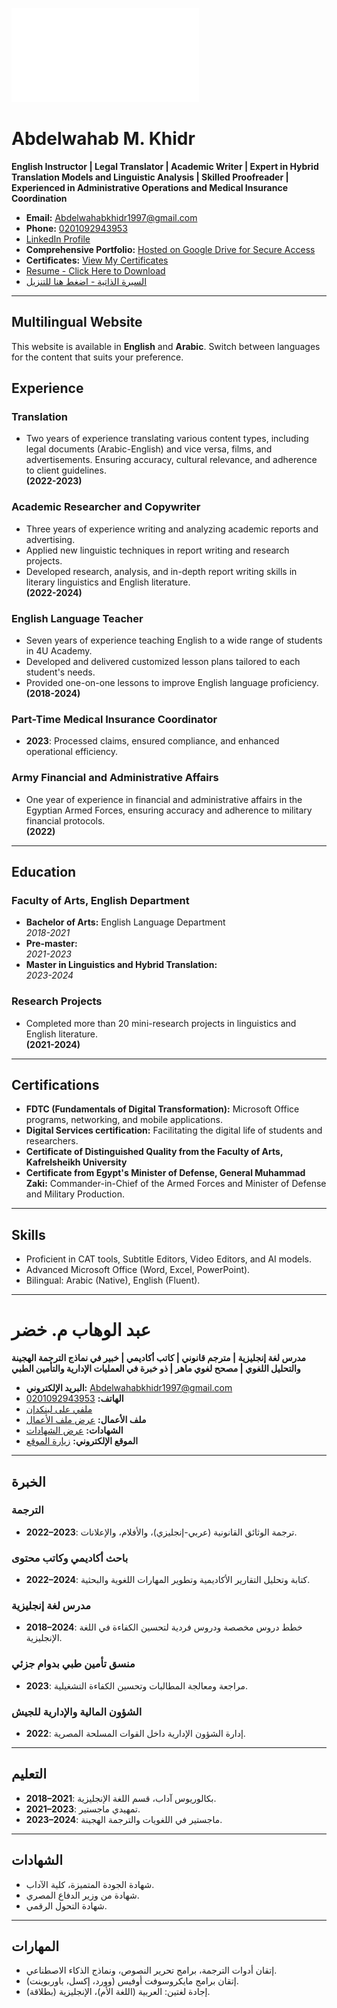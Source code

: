 
![Circular Image](README.md)



# Abdelwahab M. Khidr  
**English Instructor | Legal Translator | Academic Writer | Expert in Hybrid Translation Models and Linguistic Analysis | Skilled Proofreader | Experienced in Administrative Operations and Medical Insurance Coordination**  
- **Email:** [Abdelwahabkhidr1997@gmail.com](mailto:Abdelwahabkhidr1997@gmail.com)  
- **Phone:** [0201092943953](https://wa.me/201092943953)
- [LinkedIn Profile](https://www.linkedin.com/in/abdelwahab-khidr-207a53298?utm_source=share&utm_campaign=share_via&utm_content=profile&utm_medium=android_app)
- **Comprehensive Portfolio:** [Hosted on Google Drive for Secure Access](https://drive.google.com/drive/folders/1TP_-6YoHBv9c-Kap2IfASU5GA80PY3uT?usp=sharing)
- **Certificates:** [View My Certificates](https://drive.google.com/drive/folders/1p2VSes8Y57UTvuI3CeiY-rOdMKdToe4B)
- [Resume - Click Here to Download](https://drive.google.com/file/d/1slmTQsAv4Rbto-sYVl-gLHcT8izqwewk/view?usp=drivesdk)
- [السيرة الذاتية - اضغط هنا للتنزيل](https://drive.google.com/file/d/1_mbsJvpM25iIqW7w_Sy9AvYl8asA1Icc/view?usp=drivesdk)

---

## Multilingual Website  

This website is available in **English** and **Arabic**. Switch between languages for the content that suits your preference.

## Experience  

### Translation  
- Two years of experience translating various content types, including legal documents (Arabic-English) and vice versa, films, and advertisements. Ensuring accuracy, cultural relevance, and adherence to client guidelines.  
**(2022-2023)**

### Academic Researcher and Copywriter  
- Three years of experience writing and analyzing academic reports and advertising.  
- Applied new linguistic techniques in report writing and research projects.  
- Developed research, analysis, and in-depth report writing skills in literary linguistics and English literature.  
**(2022-2024)**

### English Language Teacher  
- Seven years of experience teaching English to a wide range of students in 4U Academy.  
- Developed and delivered customized lesson plans tailored to each student's needs.  
- Provided one-on-one lessons to improve English language proficiency.  
**(2018-2024)**

### Part-Time Medical Insurance Coordinator  
- **2023**: Processed claims, ensured compliance, and enhanced operational efficiency.  

### Army Financial and Administrative Affairs  
- One year of experience in financial and administrative affairs in the Egyptian Armed Forces, ensuring accuracy and adherence to military financial protocols.  
**(2022)**

---

## Education  

### Faculty of Arts, English Department  
- **Bachelor of Arts:** English Language Department  
  *2018-2021*  
- **Pre-master:**  
  *2021-2023*  
- **Master in Linguistics and Hybrid Translation:**  
  *2023-2024*  

### Research Projects  
- Completed more than 20 mini-research projects in linguistics and English literature.  
**(2021-2024)**

---

## Certifications  
- **FDTC (Fundamentals of Digital Transformation):** Microsoft Office programs, networking, and mobile applications.  
- **Digital Services certification:** Facilitating the digital life of students and researchers.
- **Certificate of Distinguished Quality from the Faculty of Arts, Kafrelsheikh University**  
- **Certificate from Egypt's Minister of Defense, General Muhammad Zaki:** Commander-in-Chief of the Armed Forces and Minister of Defense and Military Production.

---

## Skills  
- Proficient in CAT tools, Subtitle Editors, Video Editors, and AI models.
- Advanced Microsoft Office (Word, Excel, PowerPoint).  
- Bilingual: Arabic (Native), English (Fluent). 

---


# عبد الوهاب م. خضر  
**مدرس لغة إنجليزية | مترجم قانوني | كاتب أكاديمي | خبير في نماذج الترجمة الهجينة والتحليل اللغوي | مصحح لغوي ماهر | ذو خبرة في العمليات الإدارية والتأمين الطبي**  
- **البريد الإلكتروني:** [Abdelwahabkhidr1997@gmail.com](mailto:Abdelwahabkhidr1997@gmail.com)  
- **الهاتف:** [0201092943953](https://wa.me/201092943953)  
- [ملفي على لينكدإن](https://www.linkedin.com/in/abdelwahab-khidr-207a53298)  
- **ملف الأعمال:** [عرض ملف الأعمال](https://drive.google.com/drive/folders/1TP_-6YoHBv9c-Kap2IfASU5GA80PY3uT)  
- **الشهادات:** [عرض الشهادات](https://drive.google.com/drive/folders/1p2VSes8Y57UTvuI3CeiY-rOdMKdToe4B)   
- **الموقع الإلكتروني:** [زيارة الموقع](https://abdelwahab-m-khidr.github.io/)  

---

## الخبرة  

### الترجمة  
- **2022–2023**: ترجمة الوثائق القانونية (عربي-إنجليزي)، والأفلام، والإعلانات.  

### باحث أكاديمي وكاتب محتوى  
- **2022–2024**: كتابة وتحليل التقارير الأكاديمية وتطوير المهارات اللغوية والبحثية.  

### مدرس لغة إنجليزية   
- **2018–2024**: خطط دروس مخصصة ودروس فردية لتحسين الكفاءة في اللغة الإنجليزية.  

### منسق تأمين طبي بدوام جزئي  
- **2023**: مراجعة ومعالجة المطالبات وتحسين الكفاءة التشغيلية.  

### الشؤون المالية والإدارية للجيش  
- **2022**: إدارة الشؤون الإدارية داخل القوات المسلحة المصرية.  

---

## التعليم  

- **2018–2021**: بكالوريوس آداب، قسم اللغة الإنجليزية.  
- **2021–2023**: تمهيدي ماجستير.  
- **2023–2024**: ماجستير في اللغويات والترجمة الهجينة.  

---

## الشهادات  

- شهادة الجودة المتميزة، كلية الآداب.  
- شهادة من وزير الدفاع المصري.  
- شهادة التحول الرقمي.  

---

## المهارات  

- إتقان أدوات الترجمة، برامج تحرير النصوص، ونماذج الذكاء الاصطناعي.  
- إتقان برامج مايكروسوفت أوفيس (وورد، إكسل، باوربوينت).  
- إجادة لغتين: العربية (اللغة الأم)، الإنجليزية (بطلاقة).  
 